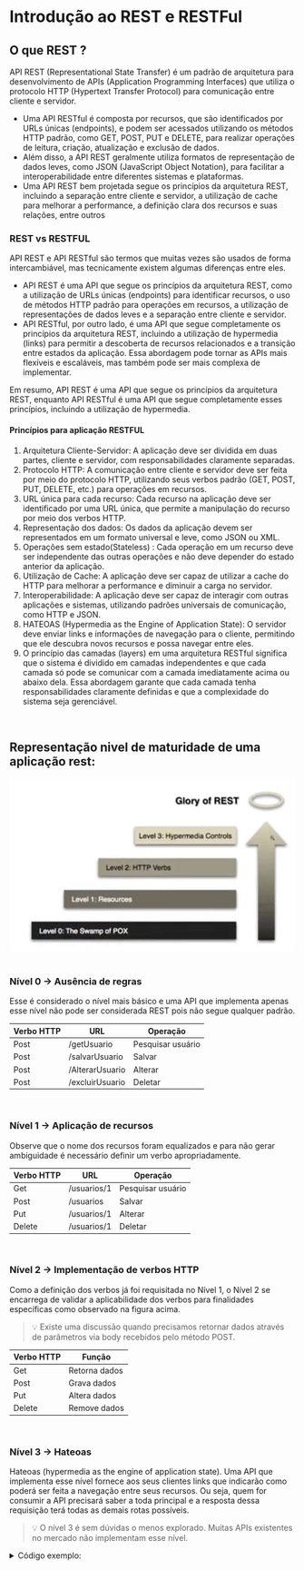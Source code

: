 # Introdução ao REST e RESTFul

## O que REST ?

API REST (Representational State Transfer) é um padrão de arquitetura para desenvolvimento de APIs (Application Programming Interfaces) que utiliza o protocolo HTTP (Hypertext Transfer Protocol) para comunicação entre cliente e servidor.

- Uma API RESTful é composta por recursos, que são identificados por URLs únicas (endpoints), e podem ser acessados utilizando os métodos HTTP padrão, como GET, POST, PUT e DELETE, para realizar operações de leitura, criação, atualização e exclusão de dados.
- Além disso, a API REST geralmente utiliza formatos de representação de dados leves, como JSON (JavaScript Object Notation), para facilitar a interoperabilidade entre diferentes sistemas e plataformas.
- Uma API REST bem projetada segue os princípios da arquitetura REST, incluindo a separação entre cliente e servidor, a utilização de cache para melhorar a performance, a definição clara dos recursos e suas relações, entre outros

### REST vs RESTFUL

API REST e API RESTful são termos que muitas vezes são usados de forma intercambiável, mas tecnicamente existem algumas diferenças entre eles.

- API REST é uma API que segue os princípios da arquitetura REST, como a utilização de URLs únicas (endpoints) para identificar recursos, o uso de métodos HTTP padrão para operações em recursos, a utilização de representações de dados leves e a separação entre cliente e servidor.
- API RESTful, por outro lado, é uma API que segue completamente os princípios da arquitetura REST, incluindo a utilização de hypermedia (links) para permitir a descoberta de recursos relacionados e a transição entre estados da aplicação. Essa abordagem pode tornar as APIs mais flexíveis e escaláveis, mas também pode ser mais complexa de implementar.

Em resumo, API REST é uma API que segue os princípios da arquitetura REST, enquanto API RESTful é uma API que segue completamente esses princípios, incluindo a utilização de hypermedia.

#### Princípios para aplicação RESTFUL

1. Arquitetura Cliente-Servidor: A aplicação deve ser dividida em duas partes, cliente e servidor, com responsabilidades claramente separadas.
2. Protocolo HTTP: A comunicação entre cliente e servidor deve ser feita por meio do protocolo HTTP, utilizando seus verbos padrão (GET, POST, PUT, DELETE, etc.) para operações em recursos.
3. URL única para cada recurso: Cada recurso na aplicação deve ser identificado por uma URL única, que permite a manipulação do recurso por meio dos verbos HTTP.
4. Representação dos dados: Os dados da aplicação devem ser representados em um formato universal e leve, como JSON ou XML.
5. Operações sem estado(Stateless) : Cada operação em um recurso deve ser independente das outras operações e não deve depender do estado anterior da aplicação.
6. Utilização de Cache: A aplicação deve ser capaz de utilizar a cache do HTTP para melhorar a performance e diminuir a carga no servidor.
7. Interoperabilidade: A aplicação deve ser capaz de interagir com outras aplicações e sistemas, utilizando padrões universais de comunicação, como HTTP e JSON.
8. HATEOAS (Hypermedia as the Engine of Application State): O servidor deve enviar links e informações de navegação para o cliente, permitindo que ele descubra novos recursos e possa navegar entre eles.
9. O princípio das camadas (layers) em uma arquitetura RESTful significa que o sistema é dividido em camadas independentes e que cada camada só pode se comunicar com a camada imediatamente acima ou abaixo dela. Essa abordagem garante que cada camada tenha responsabilidades claramente definidas e que a complexidade do sistema seja gerenciável.

<br>

## Representação nivel de maturidade de uma aplicação rest:

<img src="./img/36.jpg" alt="" width="600">

<br>

<br>

### Nível 0 → Ausência de regras

Esse é considerado o nível mais básico e uma API que implementa apenas esse nível não pode ser considerada REST pois não segue qualquer padrão.

| Verbo HTTP | URL | Operação |
| --- | --- | --- |
| Post | /getUsuario | Pesquisar usuário |
| Post | /salvarUsuario | Salvar |
| Post | /AlterarUsuario | Alterar |
| Post | /excluirUsuario | Deletar |

<br>

### Nível 1 → Aplicação de recursos

Observe que o nome dos recursos foram equalizados e para não gerar ambiguidade é necessário definir um verbo apropriadamente.

| Verbo HTTP | URL | Operação |
| --- | --- | --- |
| Get | /usuarios/1 | Pesquisar usuário |
| Post | /usuarios | Salvar |
| Put | /usuarios/1 | Alterar |
| Delete | /usuarios/1 | Deletar |

<br>

### Nível 2 → Implementação de verbos HTTP

Como a definição dos verbos já foi requisitada no Nível 1, o Nível 2 se encarrega de validar a aplicabilidade dos verbos para finalidades específicas como observado na figura acima.

>💡 Existe uma discussão quando precisamos retornar dados através de parâmetros via body recebidos pelo método POST.

| Verbo HTTP | Função |
| --- | --- |
| Get | Retorna dados |
| Post | Grava dados |
| Put | Altera dados |
| Delete | Remove dados |

<br>

### Nível 3 → Hateoas

Hateoas (hypermedia as the engine of application state). Uma API que implementa esse nível fornece aos seus clientes links que indicarão como poderá ser feita a navegação entre seus recursos. Ou seja, quem for consumir a API precisará saber a toda principal e a resposta dessa requisição terá todas as demais rotas possíveis.

>💡 O nível 3 é sem dúvidas o menos explorado. Muitas APIs existentes no mercado não implementam esse nível.

<details>
<summary>Código exemplo:</summary>

```json
{
  "name": "John Doe",
  "email": "john.doe@example.com",
  "phone": "+1 555-555-5555",
  "_links": {
    "self": {
      "href": "/users/1234"
    },
    "orders": {
      "href": "/users/1234/orders"
    },
    "cart": {
      "href": "/users/1234/cart"
    },
    "address": {
      "href": "/users/1234/address"
    },
    "alterar": {
      "href": "/users/1234",
      "method": "PUT"
    },
    "excluir": {
      "href": "/users/1234",
      "method": "DELETE"
    }
  }
}
```

</details>

